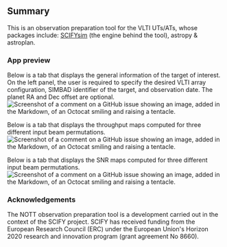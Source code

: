 ## Summary
This is an observation preparation tool for the VLTI UTs/ATs, whose packages include: [SCIFYsim](https://www.aanda.org/articles/aa/full_html/2023/03/aa44351-22/aa44351-22.html) (the engine behind the tool), astropy & astroplan.

### App preview
Below is a tab that displays the general information of the target of interest. On the left panel, the user is required to specify the desired VLTI array configuration, SIMBAD identifier of the target, and observation date. The planet RA and Dec offset are optional. 
![Screenshot of a comment on a GitHub issue showing an image, added in the Markdown, of an Octocat smiling and raising a tentacle.](https://github.com/pclp007/NOTT-observation-preparation-tool/blob/main/NOTT_app_1.png)

Below is a tab that displays the throughput maps computed for three different input beam permutations.
![Screenshot of a comment on a GitHub issue showing an image, added in the Markdown, of an Octocat smiling and raising a tentacle.](https://github.com/pclp007/NOTT-observation-preparation-tool/blob/main/NOTT_app_2.png)

Below is a tab that displays the SNR maps computed for three different input beam permutations.
![Screenshot of a comment on a GitHub issue showing an image, added in the Markdown, of an Octocat smiling and raising a tentacle.](https://github.com/pclp007/NOTT-observation-preparation-tool/blob/main/NOTT_app_3.png)

### Acknowledgements
The NOTT observation preparation tool is a development carried out in the context of the SCIFY project. SCIFY has received funding from the European Research Council (ERC) under the European Union's Horizon 2020 research and innovation program (grant agreement No 8660).
